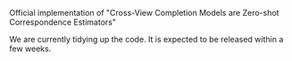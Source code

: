 Official implementation of "Cross-View Completion Models are Zero-shot Correspondence Estimators"

We are currently tidying up the code. It is expected to be released within a few weeks.